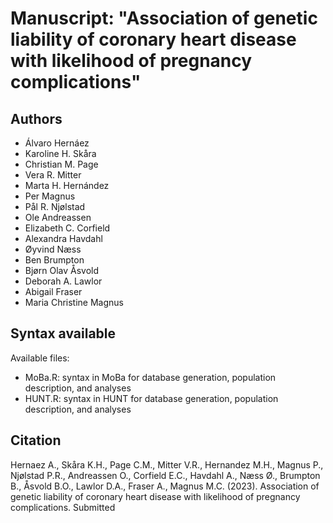 # Manuscript: "Association of genetic liability of coronary heart disease with likelihood of pregnancy complications"
## Authors
- Álvaro Hernáez
- Karoline H. Skåra
- Christian M. Page
- Vera R. Mitter
- Marta H. Hernández
- Per Magnus
- Pål R. Njølstad
- Ole Andreassen
- Elizabeth C. Corfield
- Alexandra Havdahl
- Øyvind Næss
- Ben Brumpton
- Bjørn Olav Åsvold
- Deborah A. Lawlor
- Abigail Fraser
- Maria Christine Magnus


## Syntax available
Available files: 
- MoBa.R: syntax in MoBa for database generation, population description, and analyses
- HUNT.R: syntax in HUNT for database generation, population description, and analyses


## Citation
Hernaez A., Skåra K.H., Page C.M., Mitter V.R., Hernandez M.H., Magnus P., Njølstad P.R., Andreassen O., Corfield E.C., Havdahl A., Næss Ø., Brumpton B., Åsvold B.O., Lawlor D.A., Fraser A., Magnus M.C. (2023). Association of genetic liability of coronary heart disease with likelihood of pregnancy complications. Submitted
